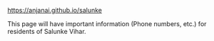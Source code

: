 https://anjanai.github.io/salunke

This page will have important information (Phone numbers, etc.) for residents of Salunke Vihar.


